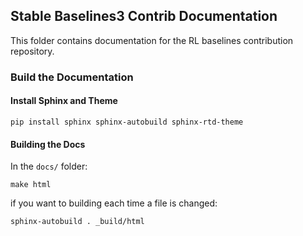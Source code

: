 ## Stable Baselines3 Contrib Documentation

This folder contains documentation for the RL baselines contribution repository.


### Build the Documentation

#### Install Sphinx and Theme

```
pip install sphinx sphinx-autobuild sphinx-rtd-theme
```

#### Building the Docs

In the `docs/` folder:
```
make html
```

if you want to building each time a file is changed:

```
sphinx-autobuild . _build/html
```
